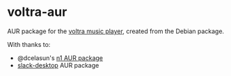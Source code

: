 # voltra-aur

AUR package for the [voltra music player][voltra.co], created from the Debian package.

With thanks to:
- @dcelasun's [n1 AUR package][n1-aur]
- [slack-desktop][slack-desktop-aur] AUR package

[voltra.co]: https://voltra.co
[n1-aur]: https://github.com/dcelasun/pkgbuilds/tree/ccf2438d92527f8b77c7cc76c8cd0014d541653c/n1
[slack-desktop-aur]: https://aur.archlinux.org/packages/slack-desktop/
